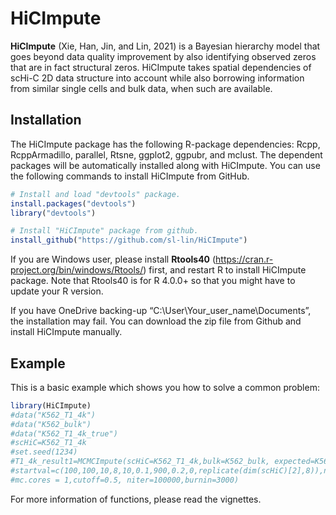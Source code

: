 
<!-- README.md is generated from README.Rmd. Please edit that file -->

# HiCImpute

<!-- badges: start -->

<!-- badges: end -->

**HiCImpute** (Xie, Han, Jin, and Lin, 2021) is a Bayesian hierarchy
model that goes beyond data quality improvement by also identifying
observed zeros that are in fact structural zeros. HiCImpute takes
spatial dependencies of scHi-C 2D data structure into account while also
borrowing information from similar single cells and bulk data, when such
are available.

## Installation

The HiCImpute package has the following R-package dependencies: Rcpp,
RcppArmadillo, parallel, Rtsne, ggplot2, ggpubr, and mclust. The
dependent packages will be automatically installed along with HiCImpute.
You can use the following commands to install HiCImpute from GitHub.

``` r
# Install and load "devtools" package. 
install.packages("devtools")
library("devtools")

# Install "HiCImpute" package from github.
install_github("https://github.com/sl-lin/HiCImpute")
```

If you are Windows user, please install **Rtools40**
(<https://cran.r-project.org/bin/windows/Rtools/>) first, and restart R
to install HiCImpute package. Note that Rtools40 is for R 4.0.0+ so that
you might have to update your R version.

If you have OneDrive backing-up “C:\\User\\Your\_user\_name\\Documents”,
the installation may fail. You can download the zip file from Github and
install HiCImpute manually.

## Example

This is a basic example which shows you how to solve a common problem:

``` r
library(HiCImpute)
#data("K562_T1_4k")
#data("K562_bulk")
#data("K562_T1_4k_true")
#scHiC=K562_T1_4k
#set.seed(1234)
#T1_4k_result1=MCMCImpute(scHiC=K562_T1_4k,bulk=K562_bulk, expected=K562_T1_4k_true,
#startval=c(100,100,10,8,10,0.1,900,0.2,0,replicate(dim(scHiC)[2],8)),n=61,
#mc.cores = 1,cutoff=0.5, niter=100000,burnin=3000)
```

For more information of functions, please read the vignettes.
